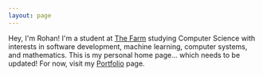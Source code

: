 ```yaml
---
layout: page
---
```



Hey, I'm Rohan! I'm a student at [The Farm](https://www.stanford.edu/) studying Computer Science with interests in software development, machine learning, computer systems, and mathematics. This is my personal home page... which needs to be updated! For now, visit my [Portfolio](https://rosikand.github.io/portfolio) page. 
